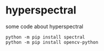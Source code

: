 # hyperspectral
some code about hyperspectral


```
python -m pip install spectral
python -m pip install opencv-python
```